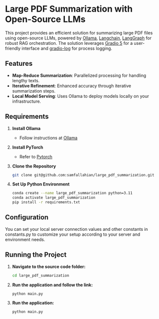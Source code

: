 # Large PDF Summarization with Open-Source LLMs

This project provides an efficient solution for summarizing large PDF files using open-source LLMs, powered by [Ollama](https://ollama.com/), [Langchain](https://www.langchain.com/), [LangGraph](https://github.com/langchain-ai/langgraph) for robust RAG orchestration. The solution leverages [Gradio 5](https://www.gradio.app/) for a user-friendly interface and [gradio-log](https://github.com/louis-she/gradio-log) for process logging.

## Features

- **Map-Reduce Summarization**: Parallelized processing for handling lengthy texts.
- **Iterative Refinement**: Enhanced accuracy through iterative summarization steps.
- **Local Model Serving**: Uses Ollama to deploy models locally on your infrastructure.

## Requirements

1. **Install Ollama**  
   - Follow instructions at [Ollama](https://ollama.com/)

2. **Install PyTorch**  
   - Refer to [Pytorch](https://pytorch.org/get-started/locally/)

3. **Clone the Repository**
   ```bash
   git clone git@github.com:samfallahian/large_pdf_summarization.git
   
4. **Set Up Python Environment**
   ```bash
   conda create --name large_pdf_summarization python=3.11
   conda activate large_pdf_summarization
   pip install -r requirements.txt

## Configuration

You can set your local server connection values and other constants in constants.py to customize your setup according to your server and environment needs.

## Running the Project

1. **Navigate to the source code folder:**  
   ```bash
   cd large_pdf_summarization
   
2. **Run the application and follow the link:**  
   ```bash
   python main.py
   
3. **Run the application:**  
   ```bash
   python main.py
